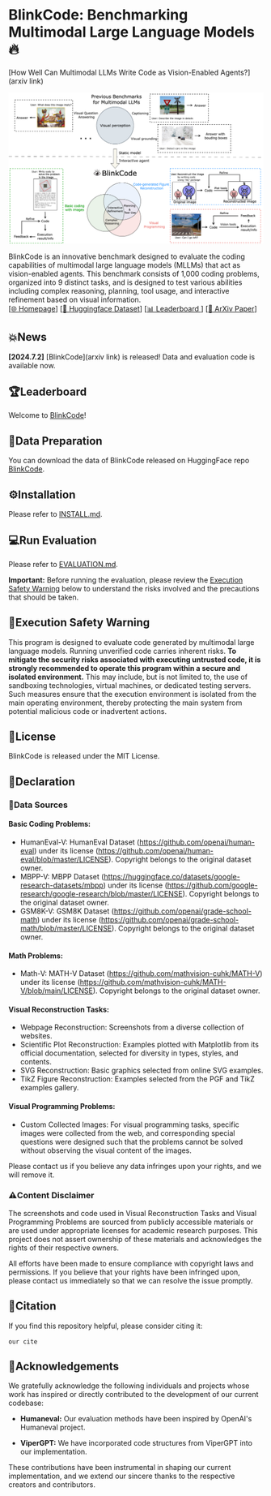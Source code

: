 # BlinkCode: Benchmarking Multimodal Large Language Models🔥

[How Well Can Multimodal LLMs Write Code as Vision-Enabled Agents?](arxiv link)

 <div style="text-align: center;">
  <img src="assets/BlinkCode.png" alt="Description">
</div>

BlinkCode is an innovative benchmark designed to evaluate the coding capabilities of multimodal large language models (MLLMs) that act as vision-enabled agents. This benchmark consists of 1,000 coding problems, organized into 9 distinct tasks, and is designed to test various abilities including complex reasoning, planning, tool usage, and interactive refinement based on visual information.  
[[🌐 Homepage](https://yjquantumleap.github.io/blinkcode-home-page/)] [[🤗 Huggingface Dataset](https://huggingface.co/datasets/yajuniverse/BlinkCode)] [[📊 Leaderboard ](https://huggingface.co/spaces/yajuniverse/BlinkCode_leaderboard)]  [[📖 ArXiv Paper](https://arxiv.org/pdf/2402.14804.pdf)]

## 💥News
**[2024.7.2]** [BlinkCode](arxiv link) is released! Data and evaluation code is available now.

## 🏆Leaderboard
Welcome to [BlinkCode](https://huggingface.co/spaces/yajuniverse/BlinkCode_leaderboard)!

## 🤗Data Preparation

You can download the data of BlinkCode released on HuggingFace repo [BlinkCode](https://huggingface.co/datasets/yajuniverse/BlinkCode).

## ⚙️Installation

Please refer to [INSTALL.md](INSTALL.md).

## 💻Run Evaluation
Please refer to [EVALUATION.md](EVALUATION.md).   

**Important:** Before running the evaluation, please review the [Execution Safety Warning](#🚨execution-safety-warning) below to understand the risks involved and the precautions that should be taken.  


## 🚨Execution Safety Warning
This program is designed to evaluate code generated by multimodal large language models. Running unverified code carries inherent risks. **To mitigate the security risks associated with executing untrusted code, it is strongly recommended to operate this program within a secure and isolated environment.** This may include, but is not limited to, the use of sandboxing technologies, virtual machines, or dedicated testing servers. Such measures ensure that the execution environment is isolated from the main operating environment, thereby protecting the main system from potential malicious code or inadvertent actions.

## 📜License
BlinkCode is released under the MIT License.

## 📢Declaration
### 📂Data Sources 
#### Basic Coding Problems:
- HumanEval-V: HumanEval Dataset (https://github.com/openai/human-eval) under its license (https://github.com/openai/human-eval/blob/master/LICENSE). Copyright belongs to the original dataset owner.
- MBPP-V: MBPP Dataset (https://huggingface.co/datasets/google-research-datasets/mbpp) under its license (https://github.com/google-research/google-research/blob/master/LICENSE). Copyright belongs to the original dataset owner.
- GSM8K-V: GSM8K Dataset (https://github.com/openai/grade-school-math) under its license (https://github.com/openai/grade-school-math/blob/master/LICENSE). Copyright belongs to the original dataset owner.

#### Math Problems:

- Math-V: MATH-V Dataset (https://github.com/mathvision-cuhk/MATH-V) under its license (https://github.com/mathvision-cuhk/MATH-V/blob/main/LICENSE). Copyright belongs to the original dataset owner.

#### Visual Reconstruction Tasks:

- Webpage Reconstruction: Screenshots from a diverse collection of websites.
- Scientific Plot Reconstruction: Examples plotted with Matplotlib from its official documentation, selected for diversity in types, styles, and contents.
- SVG Reconstruction: Basic graphics selected from online SVG examples.
- TikZ Figure Reconstruction: Examples selected from the PGF and TikZ examples gallery.

#### Visual Programming Problems:

- Custom Collected Images: For visual programming tasks, specific images were collected from the web, and corresponding special questions were designed such that the problems cannot be solved without observing the visual content of the images.

Please contact us if you believe any data infringes upon your rights, and we will remove it.

### ⚠️Content Disclaimer
The screenshots and code used in Visual Reconstruction Tasks and Visual Programming Problems are sourced from publicly accessible materials or are used under appropriate licenses for academic research purposes. This project does not assert ownership of these materials and acknowledges the rights of their respective owners.


All efforts have been made to ensure compliance with copyright laws and permissions. If you believe that your rights have been infringed upon, please contact us immediately so that we can resolve the issue promptly.

## 📝Citation
If you find this repository helpful, please consider citing it:
```
our cite
```
## 🙏Acknowledgements

We gratefully acknowledge the following individuals and projects whose work has inspired or directly contributed to the development of our current codebase:

- **Humaneval:** Our evaluation methods have been inspired by OpenAI's Humaneval project.

- **ViperGPT:** We have incorporated code structures from ViperGPT into our implementation.

These contributions have been instrumental in shaping our current implementation, and we extend our sincere thanks to the respective creators and contributors.